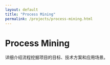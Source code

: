 ```yaml
---
layout: default
title: "Process Mining"
permalink: /projects/process-mining.html
---
```


# Process Mining

详细介绍流程挖掘项目的目标、技术方案和应用场景。
